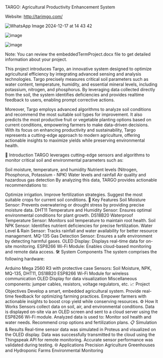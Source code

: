 TARGO: Agricultural Productivity Enhancement System

Website: http://tarimgo.com/

![WhatsApp Image 2024-12-17 at 14 43 42](https://github.com/user-attachments/assets/0332aae6-7a52-4b2c-a841-58b363f7718c)

![image](https://github.com/user-attachments/assets/7ebf424f-33e0-4a70-8835-86abdecc605c)

![image](https://github.com/user-attachments/assets/ff716778-760b-43a0-a566-22912fa240b0)

Note: You can review the embeddedTermProject.docx file to get detailed information about your project.

This project introduces Targo, an innovative system designed to optimize agricultural efficiency by integrating advanced sensing and analysis technologies. Targo precisely measures critical soil parameters such as water content, temperature, humidity, and essential mineral levels, including potassium, nitrogen, and phosphorus. By leveraging data collected directly from the soil, the system identifies deficiencies and provides realtime feedback to users, enabling prompt corrective actions. 

Moreover, Targo employs advanced algorithms to analyze soil conditions and recommend the most suitable soil types for improvement. It also predicts the most productive fruit or vegetable planting options based on current conditions, empowering farmers to make data-driven decisions. With its focus on enhancing productivity and sustainability, Targo represents a cutting-edge approach to modern agriculture, offering actionable insights to maximize yields while preserving environmental health. 


📌 Introduction
TARGO leverages cutting-edge sensors and algorithms to monitor critical soil and environmental parameters such as:

Soil moisture, temperature, and humidity
Nutrient levels (Nitrogen, Phosphorus, Potassium - NPK)
Water levels and rainfall
Air quality and hazardous gas detection
By analyzing this data, TARGO provides actionable recommendations to:

Optimize irrigation.
Improve fertilization strategies.
Suggest the most suitable crops for current soil conditions.
🚀 Key Features
Soil Moisture Sensor: Prevents overwatering or drought stress by providing precise moisture data.
DHT11 Temperature and Humidity Sensor: Ensures optimal environmental conditions for plant growth.
DS18B20 Waterproof Temperature Sensor: Monitors soil temperature to maintain root health.
Soil NPK Sensor: Identifies nutrient deficiencies for precise fertilization.
Water Level & Rain Sensor: Tracks rainfall and water availability for better resource management.
MQ-135 Gas Detection Sensor: Ensures a safe environment by detecting harmful gases.
OLED Display: Displays real-time data for on-site monitoring.
ESP8266 Wi-Fi Module: Enables cloud-based monitoring and remote data access.
🛠️ System Components
The system comprises the following hardware:

Arduino Mega 2560 R3 with protective case
Sensors: Soil Moisture, NPK, MQ-135, DHT11, DS18B20
ESP8266 Wi-Fi Module for wireless communication
OLED Display for data visualization
Miscellaneous components: jumper cables, resistors, voltage regulators, etc.
📈 Project Objectives
Develop a smart, embedded agricultural system.
Provide real-time feedback for optimizing farming practices.
Empower farmers with actionable insights to boost crop yield while conserving resources.
⚙️ How It Works
Sensors collect data on soil, air, and environmental conditions.
Data is displayed on-site via an OLED screen and sent to a cloud server using the ESP8266 Wi-Fi module.
Analyzed data is used to:
Monitor soil health and water needs.
Recommend crop options and fertilization plans.
📋 Simulation & Results
Real-time sensor data was simulated in Proteus and visualized on the OLED display.
Data was successfully transmitted to the cloud using the Thingspeak API for remote monitoring.
Accurate sensor performance was validated during testing.
🌐 Applications
Precision Agriculture
Greenhouses and Hydroponic Farms
Environmental Monitoring
